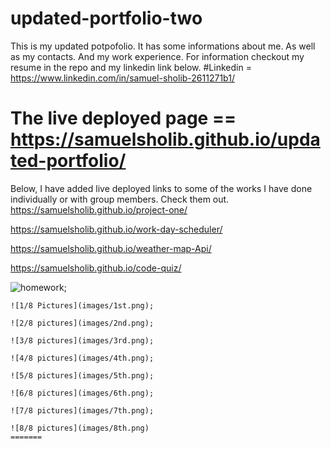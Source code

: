 # updated-portfolio-two
This is my updated potpofolio.
It has some informations about me.
As well as my contacts.
And my work experience.
For information checkout my resume in the repo and my linkedin link below.
#Linkedin = https://www.linkedin.com/in/samuel-sholib-2611271b1/
# The live deployed page == https://samuelsholib.github.io/updated-portfolio/
Below, I have added live deployed links to some of the works I have done individually or with group members. Check them out. 
https://samuelsholib.github.io/project-one/

https://samuelsholib.github.io/work-day-scheduler/

https://samuelsholib.github.io/weather-map-Api/

 https://samuelsholib.github.io/code-quiz/


 ![homework](url "https://github.com/samuelsholib/updated-portfolio-two/blob/b39d550f957844651c3a0270e3b57fc0a5aead9d/password-generator.png");

```
![1/8 Pictures](images/1st.png);

![2/8 pictures](images/2nd.png);

![3/8 pictures](images/3rd.png);

![4/8 pictures](images/4th.png);

![5/8 pictures](images/5th.png);

![6/8 pictures](images/6th.png);

![7/8 pictures](images/7th.png);

![8/8 pictures](images/8th.png)
=======
```

